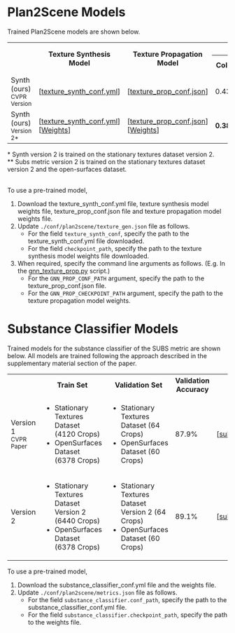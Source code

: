 # Plan2Scene Models
Trained Plan2Scene models are shown below.
<table>
    <tr>
        <th rowspan="2"></th>
        <th rowspan="2">Texture Synthesis Model</th>
        <th rowspan="2">Texture Propagation Model</th>
        <th colspan="6">Observed Surfaces</th>
        <th colspan="6">Unobserved Surfaces</th>
        <th colspan="6">All Surfaces</th>
    </tr>
    <tr>
        <th>Color</th>
        <th>Freq</th>
        <th>Subs</th>
        <th>Subs**<br><small>(Version2)</small></th>
        <th>FID</th>
        <th>Tile</th>
        <th>Color</th>
        <th>Freq</th>
        <th>Subs</th>
        <th>Subs**<br><small>(Version2)</small></th>
        <th>FID</th>
        <th>Tile</th>
        <th>Color</th>
        <th>Freq</th>
        <th>Subs</th>
        <th>Subs**<br><small>(Version2)</small></th>
        <th>FID</th>
        <th>Tile</th>
    </tr>
    <tr>
        <td>Synth (ours)<br><small>CVPR Version</small></td>
        <td>
        [<a href="../../conf/plan2scene/texture_synth_conf/default.yml">texture_synth_conf.yml</a>]
        </td>
        <td>
        [<a href="../../conf/plan2scene/texture_prop_conf/default.json">texture_prop_conf.json</a>]
        </td>
        <td>0.431</td>
        <td>0.035</td>
        <td><b>0.350</b></td>
        <td><b>0.463</b></td>
        <td>196.1</td>
        <td>16.4</td>
        <td><b>0.653</b></td>
        <td>0.032</td>
        <td><b>0.393</b></td>
        <td>0.490</td>
        <td>199.4</td>
        <td>18.6</td>
        <td>0.591</td>
        <td>0.034</td>
        <td>0.392</td>
        <td>0.485</td>
        <td>196.2</td>
        <td>17.6</td>
    </tr>
    <tr>
        <td>Synth (ours) <br> <small>Version 2*</small></td>
        <td>[<a href="../../conf/plan2scene/texture_synth_conf/v2.yml">texture_synth_conf.yml</a>]
        [<a href="http://aspis.cmpt.sfu.ca/projects/plan2scene/pretrained-models/texture-synth/v2/checkpoints/loss-7.67493-epoch-750.ckpt">Weights</a>]
        </td>
        <td>
        [<a href="../../conf/plan2scene/texture_prop_conf/default.json">texture_prop_conf.json</a>]
        [<a href="http://aspis.cmpt.sfu.ca/projects/plan2scene/pretrained-models/texture-prop/synth-v2-epoch750/checkpoints/loss-0.51442-epoch-250.ckpt">Weights</a>]
        </td>
        <td><b>0.386</b></td>
        <td><b>0.027</b></td>
        <td>0.382</td>
        <td>0.480</td>
        <td><b>158.8</b></td>
        <td><b>11.0</b></td>
        <td>0.714</td>
        <td><b>0.028</b></td>
        <td>0.413</td>
        <td><b>0.461</b></td>
        <td><b>178.9</b></td>
        <td><b>12.8</b></td>
        <td><b>0.579</b></td>
        <td><b>0.028</b></td>
        <td><b>0.380</b></td>
        <td><b>0.480</b></td>
        <td><b>166.9</b></td>
        <td><b>12.4</b></td>
    </tr>
</table>
* Synth version 2 is trained on the stationary textures dataset version 2. <br>
** Subs metric version 2 is trained on the stationary textures dataset version 2 and the open-surfaces dataset.
<br>
<br>

To use a pre-trained model, 
 1) Download the texture_synth_conf.yml file, texture synthesis model weights file, texture_prop_conf.json file and texture propagation model weights file. 
 2) Update `./conf/plan2scene/texture_gen.json` file as follows.
    - For the field `texture_synth_conf`, specify the path to the texture_synth_conf.yml file downloaded.
    - For the field `checkpoint_path`, specify the path to the texture synthesis model weights file downloaded.
3) When required, specify the command line arguments as follows. (E.g. In the [gnn_texture_prop.py](./code/scripts/plan2scene/texture_prop/gnn_texture_prop.py) script.)    
    - For the `GNN_PROP_CONF_PATH` argument, specify the path to the texture_prop_conf.json file.
    - For the `GNN_PROP_CHECKPOINT_PATH` argument, specify the path to the texture propagation model weights.
 

# Substance Classifier Models
Trained models for the substance classifier of the SUBS metric are shown below.
All models are trained following the approach described in the supplementary material section of the paper.
<table>
    <tr>
        <th>
        </th>
        <th>
            Train Set
        </th>
        <th>
            Validation Set
        </th>
        <th>
            Validation Accuracy
        </th>
        <th>
            Config
        </th>
        <th>
            Weights
        </th>
    </tr>
    <tr>
        <td>Version 1<br><small>CVPR Paper</small></td>
        <td>
            <ul>
                <li>Stationary Textures Dataset (4120 Crops)</li>
                <li>OpenSurfaces Dataset (6378 Crops)</li>
            </ul>
        </td>
        <td>
            <ul>
                <li>Stationary Textures Dataset (64 Crops)</li>
                <li>OpenSurfaces Dataset (60 Crops)</li>
            </ul>
        </td>
        <td>87.9%</td>
        <td>
            [<a href="../../conf/plan2scene/substance_classifier_conf/default.json">substance_classifier_conf.json</a>]
        </td>
        <td>
        </td>
    </tr>
    <tr>
        <td>Version 2</td>
        <td>
            <ul>
                <li>Stationary Textures Dataset Version 2 (6440 Crops)</li>
                <li>OpenSurfaces Dataset (6378 Crops)</li>
            </ul>
        </td>
        <td>
            <ul>
                <li>Stationary Textures Dataset Version 2 (64 Crops)</li>
                <li>OpenSurfaces Dataset (60 Crops)</li>
            </ul>
        </td>
        <td>89.1%</td>
        <td>
            [<a href="../../conf/plan2scene/substance_classifier_conf/v2.json">substance_classifier_conf.json</a>]
        </td>
        <td>
            [<a href="http://aspis.cmpt.sfu.ca/projects/plan2scene/pretrained-models/substance-classifier/v2/checkpoints/correct_57_total_64_epoch_120.ckpt">Weights</a>]
        </td>
    </tr>
</table>

To use a pre-trained model,
 1) Download the substance_classifier_conf.yml file and the weights file.
 2) Update `./conf/plan2scene/metrics.json` file as follows.
    - For the field `substance_classifier.conf_path`, specify the path to the substance_classifier_conf.yml file.
    - For the field `substance_classifier.checkpoint_path`, specify the path to the weights file.
    
